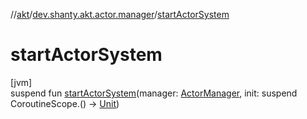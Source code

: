 //[akt](../../index.md)/[dev.shanty.akt.actor.manager](index.md)/[startActorSystem](start-actor-system.md)

# startActorSystem

[jvm]\
suspend fun [startActorSystem](start-actor-system.md)(manager: [ActorManager](-actor-manager/index.md), init: suspend CoroutineScope.() -&gt; [Unit](https://kotlinlang.org/api/latest/jvm/stdlib/kotlin/-unit/index.html))
